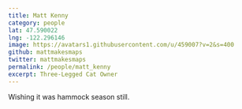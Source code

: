 ```yaml
---
title: Matt Kenny
category: people
lat: 47.590022
lng: -122.296146
image: https://avatars1.githubusercontent.com/u/459007?v=2&s=400
github: mattmakesmaps
twitter: mattmakesmaps
permalink: /people/matt_kenny
excerpt: Three-Legged Cat Owner
---
```


Wishing it was hammock season still.
